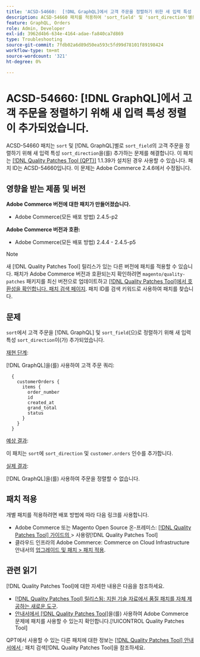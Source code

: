 ```yaml
---
title: 'ACSD-54660:  [!DNL GraphQL]에서 고객 주문을 정렬하기 위한 새 입력 특성 정렬'
description: ACSD-54660 패치를 적용하여 'sort_field' 및 'sort_direction'별로  [!DNL GraphQL] 의 고객 주문을 정렬하기 위해 새 입력 속성 'sort'가 추가되는 Adobe Commerce 문제를 수정하십시오.
feature: GraphQL, Orders
role: Admin, Developer
exl-id: 3962d4b6-634e-4164-adae-fa840ca7d869
type: Troubleshooting
source-git-commit: 7fdb02a6d89d50ea593c5fd99d78101f89198424
workflow-type: tm+mt
source-wordcount: '321'
ht-degree: 0%

---
```


# ACSD-54660: [!DNL GraphQL]에서 고객 주문을 정렬하기 위해 새 입력 특성 정렬이 추가되었습니다.

ACSD-54660 패치는 `sort` 및 [!DNL GraphQL]별로 `sort_field`의 고객 주문을 정렬하기 위해 새 입력 특성 `sort_direction`을(를) 추가하는 문제를 해결합니다. 이 패치는 [[!DNL Quality Patches Tool (QPT)]](https://experienceleague.adobe.com/en/docs/commerce-operations/tools/quality-patches-tool/quality-patches-tool-to-self-serve-quality-patches) 1.1.39가 설치된 경우 사용할 수 있습니다. 패치 ID는 ACSD-54660입니다. 이 문제는 Adobe Commerce 2.4.6에서 수정됩니다.

## 영향을 받는 제품 및 버전

**Adobe Commerce 버전에 대한 패치가 만들어졌습니다.**

* Adobe Commerce(모든 배포 방법) 2.4.5-p2

**Adobe Commerce 버전과 호환:**

* Adobe Commerce(모든 배포 방법) 2.4.4 - 2.4.5-p5

>[!NOTE]
>
>새 [!DNL Quality Patches Tool] 릴리스가 있는 다른 버전에 패치를 적용할 수 있습니다. 패치가 Adobe Commerce 버전과 호환되는지 확인하려면 `magento/quality-patches` 패키지를 최신 버전으로 업데이트하고 [[!DNL Quality Patches Tool]에서 호환성을 확인합니다. 패치 검색 페이지](https://experienceleague.adobe.com/tools/commerce-quality-patches/index.html). 패치 ID를 검색 키워드로 사용하여 패치를 찾습니다.

## 문제

`sort`에서 고객 주문을 [!DNL GraphQL] 및 `sort_field`(으)로 정렬하기 위해 새 입력 특성 `sort_direction`이(가) 추가되었습니다.

<u>재현 단계</u>:

[!DNL GraphQL]을(를) 사용하여 고객 주문 쿼리:

```
  {
    customerOrders {
      items {
        order_number
        id
        created_at
        grand_total
        status
      }
    }
  }
```

<u>예상 결과</u>:

이 패치는 `sort`에 `sort_direction` 및 `customer.orders` 인수를 추가합니다.

<u>실제 결과</u>:

[!DNL GraphQL]을(를) 사용하여 주문을 정렬할 수 없습니다.

## 패치 적용

개별 패치를 적용하려면 배포 방법에 따라 다음 링크를 사용합니다.

* Adobe Commerce 또는 Magento Open Source 온-프레미스: [[!DNL Quality Patches Tool]  가이드의 ](/help/tools/quality-patches-tool/usage.md)> 사용량[!DNL Quality Patches Tool]
* 클라우드 인프라의 Adobe Commerce: Commerce on Cloud Infrastructure 안내서의 [업그레이드 및 패치 > 패치 적용](https://experienceleague.adobe.com/docs/commerce-cloud-service/user-guide/develop/upgrade/apply-patches.html).

## 관련 읽기

[!DNL Quality Patches Tool]에 대한 자세한 내용은 다음을 참조하세요.

* [[!DNL Quality Patches Tool] 릴리스됨: 지원 기술 자료에서 품질 패치를 자체 제공하는 새로운 도구](https://experienceleague.adobe.com/en/docs/commerce-operations/tools/quality-patches-tool/quality-patches-tool-to-self-serve-quality-patches).
* [ 안내서에서  [!DNL Quality Patches Tool]](/help/tools/quality-patches-tool/patches-available-in-qpt/check-patch-for-magento-issue-with-magento-quality-patches.md)을(를) 사용하여 Adobe Commerce 문제에 패치를 사용할 수 있는지 확인합니다.[!UICONTROL Quality Patches Tool]


QPT에서 사용할 수 있는 다른 패치에 대한 정보는 [[!DNL Quality Patches Tool] 안내서에서 ](https://experienceleague.adobe.com/tools/commerce-quality-patches/index.html): 패치 검색[!DNL Quality Patches Tool]을 참조하세요.
